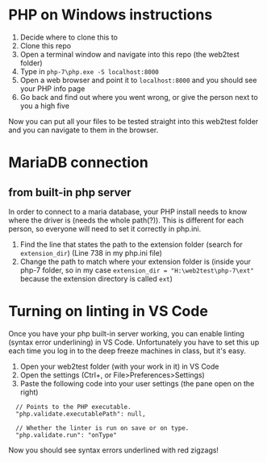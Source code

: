 # PHP on Windows instructions

1. Decide where to clone this to
2. Clone this repo
3. Open a terminal window and navigate into this repo (the web2test folder)
4. Type in `php-7\php.exe -S localhost:8000`
5. Open a web browser and point it to `localhost:8000` and you should see your PHP info page
6. Go back and find out where you went wrong, or give the person next to you a high five

Now you can put all your files to be tested straight into this web2test folder and you can navigate to them in the browser.

# MariaDB connection
## from built-in php server

In order to connect to a maria database, your PHP install needs to know where the driver is (needs the whole path(?)).
This is different for each person, so everyone will need to set it correctly in php.ini.

1. Find the line that states the path to the extension folder (search for `extension_dir`)	(Line 738 in my php.ini file)
2. Change the path to match where your extension folder is (inside your php-7 folder, so in my case `extension_dir = "H:\web2test\php-7\ext"` because the extension directory is called `ext`)

# Turning on linting in VS Code

Once you have your php built-in server working, you can enable linting (syntax error underlining) in VS Code. Unfortunately you have to set this up each time you log in to the deep freeze machines in class, but it's easy.

1. Open your web2test folder (with your work in it) in VS Code
2. Open the settings (Ctrl+, or File>Preferences>Settings)
3. Paste the following code into your user settings (the pane open on the right)

```  
  // Points to the PHP executable.
  "php.validate.executablePath": null,

  // Whether the linter is run on save or on type.
  "php.validate.run": "onType"
```
Now you should see syntax errors underlined with red zigzags!
